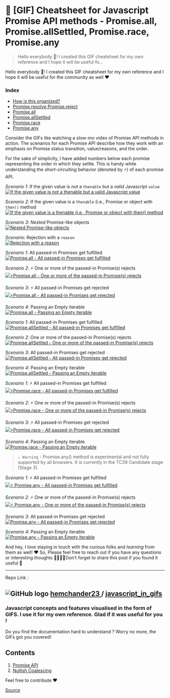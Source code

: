 # 🚀 [GIF] Cheatsheet for Javascript Promise API methods - Promise.all, Promise.allSettled, Promise.race, Promise.any

> Hello everybody 👋! I created this GIF cheatsheet for my own reference and I hope it will be useful fo...

Hello everybody 👋! I created this GIF cheatsheet for my own reference and I hope it will be useful for the community as well ❤️

### [](#index)Index

*   [How is this organized?](#conventions)
*   [Promise.resolve](#promiseresolve),[Promise.reject](#promisereject)
*   [Promise.all](#promiseall)
*   [Promise.allSettled](#promiseallsettled)
*   [Promise.race](#promiserace)
*   [Promise.any](#promiseany)

Consider the GIFs like watching a slow-mo video of Promise API methods in action. The scenarios for each Promise API describe how they work with an emphasis on Promise status transition, value/reasons, and the order.

For the sake of simplicity, I have added numbers below each promise representing the order in which they settle. This is handy while understanding the _short-circuiting_ behavior (denoted by ⚡️) of each promise API.

_Scenario 1_: If the given value is _not_ a `thenable` but a _valid_ Javascript `value`  
[![If the given value is _not_ a `thenable` but a _valid_ Javascript `value`](https://res.cloudinary.com/practicaldev/image/fetch/s--wKe3V1mU--/c_limit%2Cf_auto%2Cfl_progressive%2Cq_66%2Cw_880/https://user-images.githubusercontent.com/19341550/72240446-2ebe0780-360a-11ea-8e8c-e6b0c9b9f20a.gif)](https://res.cloudinary.com/practicaldev/image/fetch/s--wKe3V1mU--/c_limit%2Cf_auto%2Cfl_progressive%2Cq_66%2Cw_880/https://user-images.githubusercontent.com/19341550/72240446-2ebe0780-360a-11ea-8e8c-e6b0c9b9f20a.gif)

_Scenario 2_: If the given value is a `thenable` (i.e., Promise or object with `then()` method  
[![If the given value is a `thenable` (i.e., Promise or object with `then()` method](https://res.cloudinary.com/practicaldev/image/fetch/s--t9Zra50e--/c_limit%2Cf_auto%2Cfl_progressive%2Cq_66%2Cw_880/https://user-images.githubusercontent.com/19341550/72240447-2f569e00-360a-11ea-8a63-25a3920da75d.gif)](https://res.cloudinary.com/practicaldev/image/fetch/s--t9Zra50e--/c_limit%2Cf_auto%2Cfl_progressive%2Cq_66%2Cw_880/https://user-images.githubusercontent.com/19341550/72240447-2f569e00-360a-11ea-8a63-25a3920da75d.gif)

_Scenario 3_: _Nested_ Promise-like objects  
[![_Nested_ Promise-like objects](https://res.cloudinary.com/practicaldev/image/fetch/s--Wc3xDRN5--/c_limit%2Cf_auto%2Cfl_progressive%2Cq_66%2Cw_880/https://user-images.githubusercontent.com/19341550/72240448-2f569e00-360a-11ea-806c-2b283119374a.gif)](https://res.cloudinary.com/practicaldev/image/fetch/s--Wc3xDRN5--/c_limit%2Cf_auto%2Cfl_progressive%2Cq_66%2Cw_880/https://user-images.githubusercontent.com/19341550/72240448-2f569e00-360a-11ea-806c-2b283119374a.gif)

_Scenario_: Rejection with a `reason`  
[![Rejection with a `reason`](https://res.cloudinary.com/practicaldev/image/fetch/s--FID-RyO8--/c_limit%2Cf_auto%2Cfl_progressive%2Cq_66%2Cw_880/https://user-images.githubusercontent.com/19341550/72240449-2f569e00-360a-11ea-82e5-ae18cd4155f0.gif)](https://res.cloudinary.com/practicaldev/image/fetch/s--FID-RyO8--/c_limit%2Cf_auto%2Cfl_progressive%2Cq_66%2Cw_880/https://user-images.githubusercontent.com/19341550/72240449-2f569e00-360a-11ea-82e5-ae18cd4155f0.gif)

_Scenario 1_: All passed-in Promises get fulfilled  
[![Promise.all - All passed-in Promises get fulfilled](https://res.cloudinary.com/practicaldev/image/fetch/s--4ZL55hYu--/c_limit%2Cf_auto%2Cfl_progressive%2Cq_66%2Cw_880/https://user-images.githubusercontent.com/19341550/72202910-f3e19580-348a-11ea-8a00-49c005f3cdd3.gif)](https://res.cloudinary.com/practicaldev/image/fetch/s--4ZL55hYu--/c_limit%2Cf_auto%2Cfl_progressive%2Cq_66%2Cw_880/https://user-images.githubusercontent.com/19341550/72202910-f3e19580-348a-11ea-8a00-49c005f3cdd3.gif)

_Scenario 2_: ⚡️ One or more of the passed-in Promise(s) rejects  
[![⚡️Promise.all - One or more of the passed-in Promise(s) rejects](https://res.cloudinary.com/practicaldev/image/fetch/s--oM4KdCVE--/c_limit%2Cf_auto%2Cfl_progressive%2Cq_66%2Cw_880/https://user-images.githubusercontent.com/19341550/72202911-f3e19580-348a-11ea-99ff-850ced214ddb.gif)](https://res.cloudinary.com/practicaldev/image/fetch/s--oM4KdCVE--/c_limit%2Cf_auto%2Cfl_progressive%2Cq_66%2Cw_880/https://user-images.githubusercontent.com/19341550/72202911-f3e19580-348a-11ea-99ff-850ced214ddb.gif)

_Scenario 3_: ⚡️ All passed-in Promises get rejected  
[![⚡️Promise.all - All passed-in Promises get rejected](https://res.cloudinary.com/practicaldev/image/fetch/s--S01S1am6--/c_limit%2Cf_auto%2Cfl_progressive%2Cq_66%2Cw_880/https://user-images.githubusercontent.com/19341550/72202912-f47a2c00-348a-11ea-9ff2-ad6d86514c8c.gif)](https://res.cloudinary.com/practicaldev/image/fetch/s--S01S1am6--/c_limit%2Cf_auto%2Cfl_progressive%2Cq_66%2Cw_880/https://user-images.githubusercontent.com/19341550/72202912-f47a2c00-348a-11ea-9ff2-ad6d86514c8c.gif)

_Scenario 4_: Passing an Empty iterable  
[![Promise.all - Passing an Empty iterable](https://res.cloudinary.com/practicaldev/image/fetch/s--gSv6rJt0--/c_limit%2Cf_auto%2Cfl_progressive%2Cq_66%2Cw_880/https://user-images.githubusercontent.com/19341550/72202913-f47a2c00-348a-11ea-9642-684ffb5b771e.gif)](https://res.cloudinary.com/practicaldev/image/fetch/s--gSv6rJt0--/c_limit%2Cf_auto%2Cfl_progressive%2Cq_66%2Cw_880/https://user-images.githubusercontent.com/19341550/72202913-f47a2c00-348a-11ea-9642-684ffb5b771e.gif)

_Scenario 1_: All passed-in Promises get fulfilled  
[![Promise.allSettled - All passed-in Promises get fulfilled](https://res.cloudinary.com/practicaldev/image/fetch/s--JywRFstP--/c_limit%2Cf_auto%2Cfl_progressive%2Cq_66%2Cw_880/https://user-images.githubusercontent.com/19341550/72213854-0c4dc080-351c-11ea-9646-c6917ae7df2d.gif)](https://res.cloudinary.com/practicaldev/image/fetch/s--JywRFstP--/c_limit%2Cf_auto%2Cfl_progressive%2Cq_66%2Cw_880/https://user-images.githubusercontent.com/19341550/72213854-0c4dc080-351c-11ea-9646-c6917ae7df2d.gif)

_Scenario 2_: One or more of the passed-in Promise(s) rejects  
[![Promise.allSettled - One or more of the passed-in Promise(s) rejects](https://res.cloudinary.com/practicaldev/image/fetch/s--6RlrYb04--/c_limit%2Cf_auto%2Cfl_progressive%2Cq_66%2Cw_880/https://user-images.githubusercontent.com/19341550/72213855-0ce65700-351c-11ea-947d-b0be63329f3d.gif)](https://res.cloudinary.com/practicaldev/image/fetch/s--6RlrYb04--/c_limit%2Cf_auto%2Cfl_progressive%2Cq_66%2Cw_880/https://user-images.githubusercontent.com/19341550/72213855-0ce65700-351c-11ea-947d-b0be63329f3d.gif)

_Scenario 3_: All passed-in Promises get rejected  
[![Promise.allSettled - All passed-in Promises get rejected](https://res.cloudinary.com/practicaldev/image/fetch/s--xlEPDy20--/c_limit%2Cf_auto%2Cfl_progressive%2Cq_66%2Cw_880/https://user-images.githubusercontent.com/19341550/72213856-0d7eed80-351c-11ea-9961-06d869c9655e.gif)](https://res.cloudinary.com/practicaldev/image/fetch/s--xlEPDy20--/c_limit%2Cf_auto%2Cfl_progressive%2Cq_66%2Cw_880/https://user-images.githubusercontent.com/19341550/72213856-0d7eed80-351c-11ea-9961-06d869c9655e.gif)

_Scenario 4_: Passing an Empty iterable  
[![Promise.allSettled - Passing an Empty iterable](https://res.cloudinary.com/practicaldev/image/fetch/s--wm4RBJmY--/c_limit%2Cf_auto%2Cfl_progressive%2Cq_66%2Cw_880/https://user-images.githubusercontent.com/19341550/72213857-0d7eed80-351c-11ea-8766-6425dfa4f3e4.gif)](https://res.cloudinary.com/practicaldev/image/fetch/s--wm4RBJmY--/c_limit%2Cf_auto%2Cfl_progressive%2Cq_66%2Cw_880/https://user-images.githubusercontent.com/19341550/72213857-0d7eed80-351c-11ea-8766-6425dfa4f3e4.gif)

_Scenario 1_: ⚡️ All passed-in Promises get fulfilled  
[![⚡️Promise.race - All passed-in Promises get fulfilled](https://res.cloudinary.com/practicaldev/image/fetch/s--byxUjDIn--/c_limit%2Cf_auto%2Cfl_progressive%2Cq_66%2Cw_880/https://user-images.githubusercontent.com/19341550/72214065-79635500-3520-11ea-937e-5d89d2ce1aa5.gif)](https://res.cloudinary.com/practicaldev/image/fetch/s--byxUjDIn--/c_limit%2Cf_auto%2Cfl_progressive%2Cq_66%2Cw_880/https://user-images.githubusercontent.com/19341550/72214065-79635500-3520-11ea-937e-5d89d2ce1aa5.gif)

_Scenario 2_: ⚡️ One or more of the passed-in Promise(s) rejects  
[![⚡️Promise.race - One or more of the passed-in Promise(s) rejects](https://res.cloudinary.com/practicaldev/image/fetch/s--VT6cxLfu--/c_limit%2Cf_auto%2Cfl_progressive%2Cq_66%2Cw_880/https://user-images.githubusercontent.com/19341550/72214066-79635500-3520-11ea-9544-949800bb450f.gif)](https://res.cloudinary.com/practicaldev/image/fetch/s--VT6cxLfu--/c_limit%2Cf_auto%2Cfl_progressive%2Cq_66%2Cw_880/https://user-images.githubusercontent.com/19341550/72214066-79635500-3520-11ea-9544-949800bb450f.gif)

_Scenario 3_: ⚡️ All passed-in Promises get rejected  
[![⚡️Promise.race - All passed-in Promises get rejected](https://res.cloudinary.com/practicaldev/image/fetch/s--u_F1zJwA--/c_limit%2Cf_auto%2Cfl_progressive%2Cq_66%2Cw_880/https://user-images.githubusercontent.com/19341550/72214067-79635500-3520-11ea-8737-e6c3198dc2ad.gif)](https://res.cloudinary.com/practicaldev/image/fetch/s--u_F1zJwA--/c_limit%2Cf_auto%2Cfl_progressive%2Cq_66%2Cw_880/https://user-images.githubusercontent.com/19341550/72214067-79635500-3520-11ea-8737-e6c3198dc2ad.gif)

_Scenario 4_: Passing an Empty iterable  
[![Promise.race - Passing an Empty iterable](https://res.cloudinary.com/practicaldev/image/fetch/s--F0aYDjZq--/c_limit%2Cf_auto%2Cfl_progressive%2Cq_66%2Cw_880/https://user-images.githubusercontent.com/19341550/72214068-79635500-3520-11ea-999b-6cbfdc073014.gif)](https://res.cloudinary.com/practicaldev/image/fetch/s--F0aYDjZq--/c_limit%2Cf_auto%2Cfl_progressive%2Cq_66%2Cw_880/https://user-images.githubusercontent.com/19341550/72214068-79635500-3520-11ea-999b-6cbfdc073014.gif)

> `⚠️ Warning` - Promise.any() method is experimental and not fully supported by all browsers. It is currently in the TC39 Candidate stage (Stage 3).

_Scenario 1_: ⚡️ All passed-in Promises get fulfilled  
[![⚡️ Promise.any - All passed-in Promises get fulfilled](https://res.cloudinary.com/practicaldev/image/fetch/s--r269ZuWY--/c_limit%2Cf_auto%2Cfl_progressive%2Cq_66%2Cw_880/https://user-images.githubusercontent.com/19341550/72214139-6487c100-3522-11ea-9cc7-137b7f700c0f.gif)](https://res.cloudinary.com/practicaldev/image/fetch/s--r269ZuWY--/c_limit%2Cf_auto%2Cfl_progressive%2Cq_66%2Cw_880/https://user-images.githubusercontent.com/19341550/72214139-6487c100-3522-11ea-9cc7-137b7f700c0f.gif)

_Scenario 2_: ⚡️ One or more of the passed-in Promise(s) rejects  
[![⚡️ Promise.any - One or more of the passed-in Promise(s) rejects](https://res.cloudinary.com/practicaldev/image/fetch/s--l1MZbza7--/c_limit%2Cf_auto%2Cfl_progressive%2Cq_66%2Cw_880/https://user-images.githubusercontent.com/19341550/72214140-6487c100-3522-11ea-9527-609bcc583889.gif)](https://res.cloudinary.com/practicaldev/image/fetch/s--l1MZbza7--/c_limit%2Cf_auto%2Cfl_progressive%2Cq_66%2Cw_880/https://user-images.githubusercontent.com/19341550/72214140-6487c100-3522-11ea-9527-609bcc583889.gif)

_Scenario 3_: All passed-in Promises get rejected  
[![ Promise.any - All passed-in Promises get rejected](https://res.cloudinary.com/practicaldev/image/fetch/s--QeLNnTIY--/c_limit%2Cf_auto%2Cfl_progressive%2Cq_66%2Cw_880/https://user-images.githubusercontent.com/19341550/72214141-65205780-3522-11ea-96e1-9a8697316fb8.gif)](https://res.cloudinary.com/practicaldev/image/fetch/s--QeLNnTIY--/c_limit%2Cf_auto%2Cfl_progressive%2Cq_66%2Cw_880/https://user-images.githubusercontent.com/19341550/72214141-65205780-3522-11ea-96e1-9a8697316fb8.gif)

_Scenario 4_: Passing an Empty iterable  
[![Promise.any - Passing an Empty iterable](https://res.cloudinary.com/practicaldev/image/fetch/s--OPAMN2zm--/c_limit%2Cf_auto%2Cfl_progressive%2Cq_66%2Cw_880/https://user-images.githubusercontent.com/19341550/72214142-65205780-3522-11ea-83e7-fbd3bb4e1c18.gif)](https://res.cloudinary.com/practicaldev/image/fetch/s--OPAMN2zm--/c_limit%2Cf_auto%2Cfl_progressive%2Cq_66%2Cw_880/https://user-images.githubusercontent.com/19341550/72214142-65205780-3522-11ea-83e7-fbd3bb4e1c18.gif)

And hey, I love staying in touch with the curious folks and _learning_ from them as well! ❤️ So, Please feel free to reach out if you have any questions or interesting thoughts 🙋‍♀️🙋‍♂️Don't forget to share this post if you found it useful 🚀

* * *

Repo Link :

![GitHub logo](https://res.cloudinary.com/practicaldev/image/fetch/s--vJ70wriM--/c_limit%2Cf_auto%2Cfl_progressive%2Cq_auto%2Cw_880/https://practicaldev-herokuapp-com.freetls.fastly.net/assets/github-logo-ba8488d21cd8ee1fee097b8410db9deaa41d0ca30b004c0c63de0a479114156f.svg) [ hemchander23 ](https://github.com/hemchander23) / [javascript\_in\_gifs](https://github.com/hemchander23/javascript_in_gifs) 
------------------------------------------------------------------------------------------------------------------------------------------------------------------------------------------------------------------------------------------------------------------------------------------------------------------------------------------------------------------------------------------------------------------

### Javascript concepts and features visualised in the form of GIFS. I use it for my own reference. Glad if it was useful for you !

Do you find the documentation hard to understand ? Worry no more, the GIFs got you covered!

Contents
--------

1.  [Promise API](https://raw.githubusercontent.com/hemchander23/javascript_in_gifs/master/promise_api)
2.  [Nullish Coalescing](https://raw.githubusercontent.com/hemchander23/javascript_in_gifs/master/nullish_coalescing)

Feel free to contribute ❤️


[Source](https://dev.to/hem/gif-cheatsheet-for-javascript-promise-api-methods-promise-all-promise-allsettled-promise-race-promise-any-1l2o)